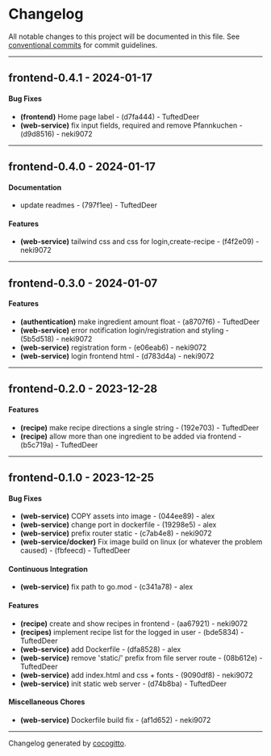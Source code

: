 # Changelog
All notable changes to this project will be documented in this file. See [conventional commits](https://www.conventionalcommits.org/) for commit guidelines.

- - -
## frontend-0.4.1 - 2024-01-17
#### Bug Fixes
- **(frontend)** Home page label - (d7fa444) - TuftedDeer
- **(web-service)** fix input fields, required and remove Pfannkuchen - (d9d8516) - neki9072

- - -

## frontend-0.4.0 - 2024-01-17
#### Documentation
- update readmes - (797f1ee) - TuftedDeer
#### Features
- **(web-service)** tailwind css and css for login,create-recipe - (f4f2e09) - neki9072

- - -

## frontend-0.3.0 - 2024-01-07
#### Features
- **(authentication)** make ingredient amount float - (a8707f6) - TuftedDeer
- **(web-service)** error notification login/registration and styling - (5b5d518) - neki9072
- **(web-service)** registration form - (e06eab6) - neki9072
- **(web-service)** login frontend html - (d783d4a) - neki9072

- - -

## frontend-0.2.0 - 2023-12-28
#### Features
- **(recipe)** make recipe directions a single string - (192e703) - TuftedDeer
- **(recipe)** allow more than one ingredient to be added via frontend - (b5c719a) - TuftedDeer

- - -

## frontend-0.1.0 - 2023-12-25
#### Bug Fixes
- **(web-service)** COPY assets into image - (044ee89) - alex
- **(web-service)** change port in dockerfile - (19298e5) - alex
- **(web-service)** prefix router static - (c7ab4e8) - neki9072
- **(web-service/docker)** Fix image build on linux (or whatever the problem caused) - (fbfeecd) - TuftedDeer
#### Continuous Integration
- **(web-service)** fix path to go.mod - (c341a78) - alex
#### Features
- **(recipe)** create and show recipes in frontend - (aa67921) - neki9072
- **(recipes)** implement recipe list for the logged in user - (bde5834) - TuftedDeer
- **(web-service)** add Dockerfile - (dfa8528) - alex
- **(web-service)** remove 'static/' prefix from file server route - (08b612e) - TuftedDeer
- **(web-service)** add index.html and css + fonts - (9090df8) - neki9072
- **(web-service)** init static web server - (d74b8ba) - TuftedDeer
#### Miscellaneous Chores
- **(web-service)** Dockerfile build fix - (af1d652) - neki9072

- - -

Changelog generated by [cocogitto](https://github.com/cocogitto/cocogitto).